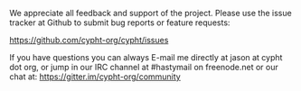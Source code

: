 We appreciate all feedback and support of the project.
Please use the issue tracker at Github to submit bug reports or feature requests:

https://github.com/cypht-org/cypht/issues

If you have questions you can always E-mail me directly at jason at cypht dot org,
or jump in our IRC channel at #hastymail on freenode.net or our chat at: https://gitter.im/cypht-org/community
